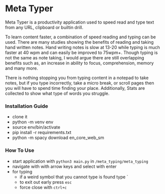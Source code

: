 # Meta Typer

Meta Typer is a productivity application used to speed read and type text from any URL, clipboard or builtin drill.  

To learn content faster, a combination of speed reading and typing can be used. There are many studies showing the benefits of reading and taking hand written notes. Hand writing notes is slow at 13-20 while typing is much faster at 40 wpm and can easily be improved to 75wpm+. Though typing is not the same as note taking, I would argue there are still overlapping benefits such as, an increase in ability to focus, comprehension, memory and many more.  

There is nothing stopping you from typing content in a notepad to take notes, but if you type incorrectly, take a micro break, or scroll pages then you will have to spend time finding your place. Additionally, Stats are collected to show what type of words you struggle.  

### Installation Guide

- clone it
- python -m venv env
- source env/bin/activate
- pip install -r requirements.txt
- python -m spacy download en_core_web_sm

### How To Use

- start application with `python3 main.py` in `/meta_typing/meta_typing`
- navigate with with arrow keys and select with enter
- for typing
    - if a weird symbol that you cannot type is found type `
    - to exit out early press `esc`
    - force close with `ctrl+c`
